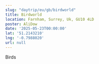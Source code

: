 ```yaml
---
slug: "daytrip/eu/gb/birdworld"
title: Birdworld
location: Farnham, Surrey, Uk, GU10 4LD
poster: AliDow
date: '2025-05-23T00:00:00'
lat: '51.2143210'
lng: '-0.7988020'
url: null
---
```


Birds

